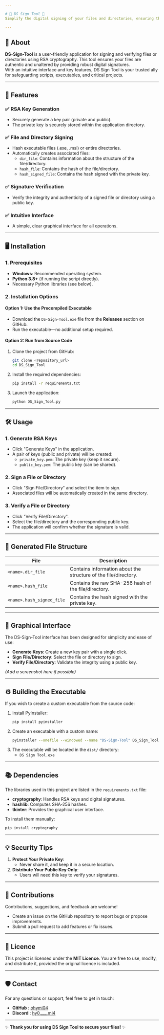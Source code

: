 ```yaml
---

# 🌟 DS Sign Tool 🌟  
Simplify the digital signing of your files and directories, ensuring their integrity and authenticity.

---
```


## 🎯 About  
**DS-Sign-Tool** is a user-friendly application for signing and verifying files or directories using RSA cryptography. This tool ensures your files are authentic and unaltered by providing robust digital signatures.  
With an intuitive interface and key features, DS Sign Tool is your trusted ally for safeguarding scripts, executables, and critical projects.

---

## 🚀 Features  
### ✅ **RSA Key Generation**  
- Securely generate a key pair (private and public).  
- The private key is securely stored within the application directory.  

### ✅ **File and Directory Signing**  
- Hash executable files (.exe, .msi) or entire directories.  
- Automatically creates associated files:  
  - `dir_file`: Contains information about the structure of the file/directory.  
  - `hash_file`: Contains the hash of the file/directory.  
  - `hash_signed_file`: Contains the hash signed with the private key.  

### ✅ **Signature Verification**  
- Verify the integrity and authenticity of a signed file or directory using a public key.  

### ✅ **Intuitive Interface**  
- A simple, clear graphical interface for all operations.  

---

## 🖥️ Installation  

### 1. Prerequisites  
- **Windows**: Recommended operating system.  
- **Python 3.8+** (if running the script directly).  
- Necessary Python libraries (see below).  

### 2. Installation Options  
#### **Option 1**: Use the Precompiled Executable  
- Download the `DS-Sign-Tool.exe` file from the **Releases** section on GitHub.  
- Run the executable—no additional setup required.  

#### **Option 2**: Run from Source Code  
1. Clone the project from GitHub:  
   ```bash
   git clone <repository_url>
   cd DS_Sign_Tool
   ```  
2. Install the required dependencies:  
   ```bash
   pip install -r requirements.txt
   ```  
3. Launch the application:  
   ```bash
   python DS_Sign_Tool.py
   ```  

---

## 🛠️ Usage  

### 1. Generate RSA Keys  
- Click "Generate Keys" in the application.  
- A pair of keys (public and private) will be created:  
  - `private_key.pem`: The private key (keep it secure).  
  - `public_key.pem`: The public key (can be shared).  

### 2. Sign a File or Directory  
- Click "Sign File/Directory" and select the item to sign.  
- Associated files will be automatically created in the same directory.  

### 3. Verify a File or Directory  
- Click "Verify File/Directory".  
- Select the file/directory and the corresponding public key.  
- The application will confirm whether the signature is valid.  

---

## 📁 Generated File Structure  

| File                  | Description                                             |  
|-----------------------|---------------------------------------------------------|  
| `<name>.dir_file`     | Contains information about the structure of the file/directory. |  
| `<name>.hash_file`    | Contains the raw SHA-256 hash of the file/directory.    |  
| `<name>.hash_signed_file` | Contains the hash signed with the private key.           |  

---

## 🎨 Graphical Interface  

The DS-Sign-Tool interface has been designed for simplicity and ease of use:  
- **Generate Keys**: Create a new key pair with a single click.  
- **Sign File/Directory**: Select the file or directory to sign.  
- **Verify File/Directory**: Validate the integrity using a public key.  

*(Add a screenshot here if possible)*  

---

## ⚙️ Building the Executable  

If you wish to create a custom executable from the source code:  

1. Install PyInstaller:  
   ```bash
   pip install pyinstaller
   ```  
2. Create an executable with a custom name:  
   ```bash
   pyinstaller --onefile --windowed --name "DS-Sign-Tool" DS_Sign_Tool.py
   ```  
3. The executable will be located in the `dist/` directory:  
   - `DS Sign Tool.exe`  

---

## 📚 Dependencies  

The libraries used in this project are listed in the `requirements.txt` file:  
- **cryptography**: Handles RSA keys and digital signatures.  
- **hashlib**: Computes SHA-256 hashes.  
- **tkinter**: Provides the graphical user interface.  

To install them manually:  
```bash
pip install cryptography
```  

---

## 💡 Security Tips  

1. **Protect Your Private Key**:  
   - Never share it, and keep it in a secure location.  
2. **Distribute Your Public Key Only**:  
   - Users will need this key to verify your signatures.  

---

## 🤝 Contributions  

Contributions, suggestions, and feedback are welcome!  
- Create an issue on the GitHub repository to report bugs or propose improvements.  
- Submit a pull request to add features or fix issues.  

---

## 📝 Licence  

This project is licensed under the **MIT Licence**. You are free to use, modify, and distribute it, provided the original licence is included.  

---

## 🛡️ Contact  

For any questions or support, feel free to get in touch:  
- **GitHub** : [ohymi04](https://github.com/ohymi04)  
- **Discord** : [hy0.___.mi4](https://discordapp.com/users/387302720593461249)

---

✨ **Thank you for using DS Sign Tool to secure your files!** ✨  